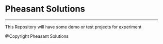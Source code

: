 # Pheasant Solutions
------------------------------------

This Repository will have some demo or test projects for experiment 


@Copyright Pheasant Solutions